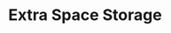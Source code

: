 ---
title: "Extra Space Storage"
url: /meridian/extra-space-storage-east-amity-road/
shop: storage rental
---